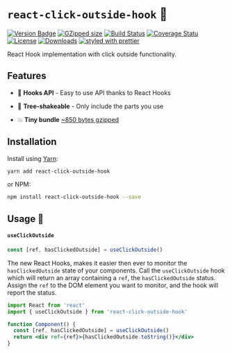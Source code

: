 # `react-click-outside-hook` 🎣

[![Version Badge][npm-version-svg]][package-url]
[![GZipped size][npm-minzip-svg]][bundlephobia-url]
[![Build Status][travis-svg]][travis-url]
[![Coverage Statu][coveralls-svg]][coveralls-url]
[![License][license-image]][license-url]
[![Downloads][downloads-image]][downloads-url]
[![styled with prettier][prettier-svg]][prettier-url]

React Hook implementation with click outside functionality.

## Features

- 🎣 **Hooks API** - Easy to use API thanks to React Hooks

- 🌳 **Tree-shakeable** - Only include the parts you use
- 💥 **Tiny bundle** [~850 bytes gzipped][bundlephobia-url]

## Installation

Install using [Yarn](https://yarnpkg.com):

```sh
yarn add react-click-outside-hook
```

or NPM:

```sh
npm install react-click-outside-hook --save
```

## Usage 🎣

#### `useClickOutside`

```js
const [ref, hasClickedOutside] = useClickOutside()
```

The new React Hooks, makes it easier then ever to monitor the `hasClickedOutside` state of
your components. Call the `useClickOutside` hook which will return an array containing a `ref`, the
`hasClickedOutside` status.
Assign the `ref` to the DOM element you want to monitor, and the hook will
report the status.

```jsx
import React from 'react'
import { useClickOutside } from 'react-click-outside-hook'

function Component() {
  const [ref, hasClickedOutside] = useClickOutside()
  return <div ref={ref}>{hasClickedOutside.toString()}</div>
}
```

[package-url]: https://npmjs.org/package/react-click-outside-hook
[npm-version-svg]: https://img.shields.io/npm/v/react-click-outside-hook.svg
[npm-minzip-svg]: https://img.shields.io/bundlephobia/minzip/react.svg
[bundlephobia-url]: https://bundlephobia.com/result?p=react-click-outside-hook
[travis-svg]: https://travis-ci.org/bdeloeste/react-click-outside-hook.svg
[travis-url]: https://travis-ci.org/bdeloeste/react-click-outside-hook
[coveralls-svg]: https://coveralls.io/repos/github/bdeloeste/react-click-outside-hook/badge.svg?branch=master
[coveralls-url]: https://coveralls.io/github/bdeloeste/react-click-outside-hook?branch=master
[license-image]: http://img.shields.io/npm/l/react-click-outside-hook.svg
[license-url]: LICENSE
[downloads-image]: http://img.shields.io/npm/dm/react-click-outside-hook.svg
[downloads-url]: http://npm-stat.com/charts.html?package=react-click-outside-hook
[prettier-svg]: https://img.shields.io/badge/styled_with-prettier-ff69b4.svg
[prettier-url]: https://github.com/prettier/prettier
